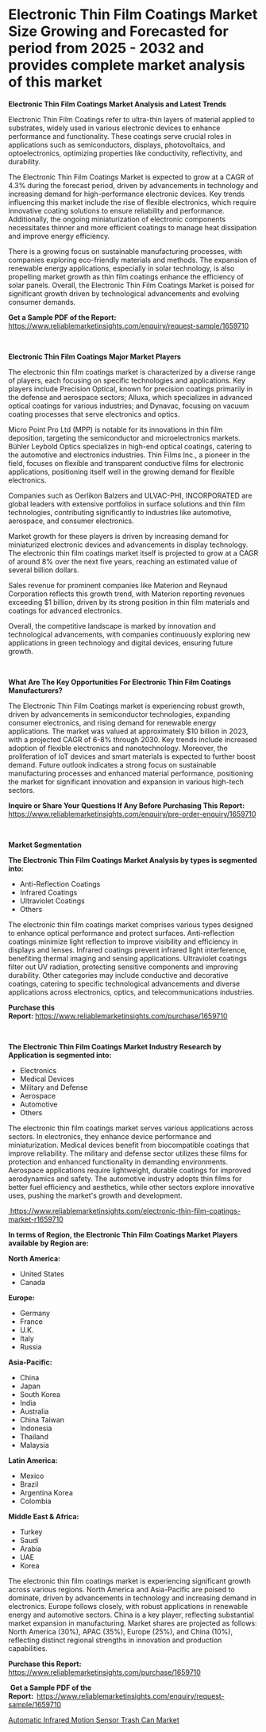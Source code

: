 <p><h1>Electronic Thin Film Coatings Market Size Growing and Forecasted for period from 2025 - 2032 and provides complete market analysis of this market</h1></p><p><strong>Electronic Thin Film Coatings Market Analysis and Latest Trends</strong></p>
<p><p>Electronic Thin Film Coatings refer to ultra-thin layers of material applied to substrates, widely used in various electronic devices to enhance performance and functionality. These coatings serve crucial roles in applications such as semiconductors, displays, photovoltaics, and optoelectronics, optimizing properties like conductivity, reflectivity, and durability.</p><p>The Electronic Thin Film Coatings Market is expected to grow at a CAGR of 4.3% during the forecast period, driven by advancements in technology and increasing demand for high-performance electronic devices. Key trends influencing this market include the rise of flexible electronics, which require innovative coating solutions to ensure reliability and performance. Additionally, the ongoing miniaturization of electronic components necessitates thinner and more efficient coatings to manage heat dissipation and improve energy efficiency.</p><p>There is a growing focus on sustainable manufacturing processes, with companies exploring eco-friendly materials and methods. The expansion of renewable energy applications, especially in solar technology, is also propelling market growth as thin film coatings enhance the efficiency of solar panels. Overall, the Electronic Thin Film Coatings Market is poised for significant growth driven by technological advancements and evolving consumer demands.</p></p>
<p><strong>Get a Sample PDF of the Report:&nbsp;</strong> <a href="https://www.reliablemarketinsights.com/enquiry/request-sample/1659710?utm_campaign=2756&utm_medium=2&utm_source=Github&utm_content=ia&utm_term=23032025&utm_id=electronic-thin-film-coatings">https://www.reliablemarketinsights.com/enquiry/request-sample/1659710</a></p>
<p>&nbsp;</p>
<p><strong>Electronic Thin Film Coatings Major Market Players</strong></p>
<p><p>The electronic thin film coatings market is characterized by a diverse range of players, each focusing on specific technologies and applications. Key players include Precision Optical, known for precision coatings primarily in the defense and aerospace sectors; Alluxa, which specializes in advanced optical coatings for various industries; and Dynavac, focusing on vacuum coating processes that serve electronics and optics.</p><p>Micro Point Pro Ltd (MPP) is notable for its innovations in thin film deposition, targeting the semiconductor and microelectronics markets. Bühler Leybold Optics specializes in high-end optical coatings, catering to the automotive and electronics industries. Thin Films Inc., a pioneer in the field, focuses on flexible and transparent conductive films for electronic applications, positioning itself well in the growing demand for flexible electronics.</p><p>Companies such as Oerlikon Balzers and ULVAC-PHI, INCORPORATED are global leaders with extensive portfolios in surface solutions and thin film technologies, contributing significantly to industries like automotive, aerospace, and consumer electronics.</p><p>Market growth for these players is driven by increasing demand for miniaturized electronic devices and advancements in display technology. The electronic thin film coatings market itself is projected to grow at a CAGR of around 8% over the next five years, reaching an estimated value of several billion dollars.</p><p>Sales revenue for prominent companies like Materion and Reynaud Corporation reflects this growth trend, with Materion reporting revenues exceeding $1 billion, driven by its strong position in thin film materials and coatings for advanced electronics.</p><p>Overall, the competitive landscape is marked by innovation and technological advancements, with companies continuously exploring new applications in green technology and digital devices, ensuring future growth.</p></p>
<p>&nbsp;</p>
<p><strong>What Are The Key Opportunities For Electronic Thin Film Coatings Manufacturers?</strong></p>
<p><p>The Electronic Thin Film Coatings market is experiencing robust growth, driven by advancements in semiconductor technologies, expanding consumer electronics, and rising demand for renewable energy applications. The market was valued at approximately $10 billion in 2023, with a projected CAGR of 6-8% through 2030. Key trends include increased adoption of flexible electronics and nanotechnology. Moreover, the proliferation of IoT devices and smart materials is expected to further boost demand. Future outlook indicates a strong focus on sustainable manufacturing processes and enhanced material performance, positioning the market for significant innovation and expansion in various high-tech sectors.</p></p>
<p><strong>Inquire or Share Your Questions If Any Before Purchasing This Report:</strong> <a href="https://www.reliablemarketinsights.com/enquiry/pre-order-enquiry/1659710?utm_campaign=2756&utm_medium=2&utm_source=Github&utm_content=ia&utm_term=23032025&utm_id=electronic-thin-film-coatings">https://www.reliablemarketinsights.com/enquiry/pre-order-enquiry/1659710</a></p>
<p>&nbsp;</p>
<p><strong>Market Segmentation</strong></p>
<p><strong>The Electronic Thin Film Coatings Market Analysis by types is segmented into:</strong></p>
<p><ul><li>Anti-Reflection Coatings</li><li>Infrared Coatings</li><li>Ultraviolet Coatings</li><li>Others</li></ul></p>
<p><p>The electronic thin film coatings market comprises various types designed to enhance optical performance and protect surfaces. Anti-reflection coatings minimize light reflection to improve visibility and efficiency in displays and lenses. Infrared coatings prevent infrared light interference, benefiting thermal imaging and sensing applications. Ultraviolet coatings filter out UV radiation, protecting sensitive components and improving durability. Other categories may include conductive and decorative coatings, catering to specific technological advancements and diverse applications across electronics, optics, and telecommunications industries.</p></p>
<p><strong>Purchase this Report:&nbsp;</strong><a href="https://www.reliablemarketinsights.com/purchase/1659710?utm_campaign=2756&utm_medium=2&utm_source=Github&utm_content=ia&utm_term=23032025&utm_id=electronic-thin-film-coatings">https://www.reliablemarketinsights.com/purchase/1659710</a></p>
<p>&nbsp;</p>
<p><strong>The Electronic Thin Film Coatings Market Industry Research by Application is segmented into:</strong></p>
<p><ul><li>Electronics</li><li>Medical Devices</li><li>Military and Defense</li><li>Aerospace</li><li>Automotive</li><li>Others</li></ul></p>
<p><p>The electronic thin film coatings market serves various applications across sectors. In electronics, they enhance device performance and miniaturization. Medical devices benefit from biocompatible coatings that improve reliability. The military and defense sector utilizes these films for protection and enhanced functionality in demanding environments. Aerospace applications require lightweight, durable coatings for improved aerodynamics and safety. The automotive industry adopts thin films for better fuel efficiency and aesthetics, while other sectors explore innovative uses, pushing the market's growth and development.</p></p>
<p><a href="https://www.reliablemarketinsights.com/electronic-thin-film-coatings-market-r1659710?utm_campaign=2756&utm_medium=2&utm_source=Github&utm_content=ia&utm_term=23032025&utm_id=electronic-thin-film-coatings">&nbsp;https://www.reliablemarketinsights.com/electronic-thin-film-coatings-market-r1659710</a></p>
<p><strong>In terms of Region, the Electronic Thin Film Coatings Market Players available by Region are:</strong></p>
<p>
    <p> <strong> North America: </strong>
        <ul>
            <li>United States</li>
            <li>Canada</li>
        </ul>
        </p> 
    <p> <strong> Europe: </strong>
        <ul>
            <li>Germany</li>
            <li>France</li>
            <li>U.K.</li>
            <li>Italy</li>
            <li>Russia</li>
        </ul>
        </p> 
    <p> <strong> Asia-Pacific: </strong>
        <ul>
            <li>China</li>
            <li>Japan</li>
            <li>South Korea</li>
            <li>India</li>
            <li>Australia</li>
            <li>China Taiwan</li>
            <li>Indonesia</li>
            <li>Thailand</li>
            <li>Malaysia</li>
        </ul>
        </p> 
    <p> <strong> Latin America: </strong>
        <ul>
            <li>Mexico</li>
            <li>Brazil</li>
            <li>Argentina Korea</li>
            <li>Colombia</li>
        </ul>
        </p> 
    <p> <strong> Middle East & Africa: </strong>
        <ul>
            <li>Turkey</li>
            <li>Saudi</li>
            <li>Arabia</li>
            <li>UAE</li>
            <li>Korea</li>
        </ul>
    </p>
    </p>
<p><p>The electronic thin film coatings market is experiencing significant growth across various regions. North America and Asia-Pacific are poised to dominate, driven by advancements in technology and increasing demand in electronics. Europe follows closely, with robust applications in renewable energy and automotive sectors. China is a key player, reflecting substantial market expansion in manufacturing. Market shares are projected as follows: North America (30%), APAC (35%), Europe (25%), and China (10%), reflecting distinct regional strengths in innovation and production capabilities.</p></p>
<p><strong>Purchase this Report: </strong><a href="https://www.reliablemarketinsights.com/purchase/1659710?utm_campaign=2756&utm_medium=2&utm_source=Github&utm_content=ia&utm_term=23032025&utm_id=electronic-thin-film-coatings">https://www.reliablemarketinsights.com/purchase/1659710</a></p>
<p>&nbsp;<strong>Get a Sample PDF of the Report:&nbsp;&nbsp;</strong><a href="https://www.reliablemarketinsights.com/enquiry/request-sample/1659710?utm_campaign=2756&utm_medium=2&utm_source=Github&utm_content=ia&utm_term=23032025&utm_id=electronic-thin-film-coatings">https://www.reliablemarketinsights.com/enquiry/request-sample/1659710</a></p>
<p><strong></strong></p>
<p><p><a href="https://github.com/lashaunm5st/Market-Research-Report-List-1/blob/main/automatic-infrared-motion-sensor-trash-can-market.md?utm_campaign=2756&utm_medium=2&utm_source=Github&utm_content=ia&utm_term=23032025&utm_id=electronic-thin-film-coatings">Automatic Infrared Motion Sensor Trash Can Market</a></p></p>